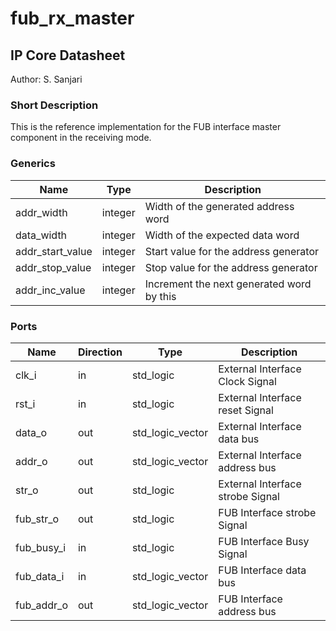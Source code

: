 # fub\_rx\_master
## IP Core Datasheet
Author: S. Sanjari

### Short Description
This is the reference implementation for the FUB interface master component in the receiving mode.

### Generics

| Name             | Type    | Description                               |
|------------------|---------|-------------------------------------------|
| addr\_width       | integer | Width of the generated address word       |
| data\_width       | integer | Width of the expected data word           |
| addr\_start\_value | integer | Start value for the address generator     |
| addr\_stop\_value  | integer | Stop value for the address generator      |
| addr\_inc\_value   | integer | Increment the next generated word by this |

### Ports


| Name       | Direction | Type             | Description                      |
|------------|-----------|------------------|----------------------------------|
| clk\_i      | in        | std\_logic        | External Interface Clock Signal  |
| rst\_i      | in        | std\_logic        | External Interface reset Signal  |
| data\_o     | out       | std\_logic\_vector | External Interface data bus      |
| addr\_o     | out       | std\_logic\_vector | External Interface address bus   |
| str\_o      | out       | std\_logic        | External Interface strobe Signal |
| fub\_str\_o  | out       | std\_logic        | FUB Interface strobe Signal      |
| fub\_busy\_i | in        | std\_logic        | FUB Interface Busy Signal        |
| fub\_data\_i | in        | std\_logic\_vector | FUB Interface data bus           |
| fub\_addr\_o | out       | std\_logic\_vector | FUB Interface address bus        |


